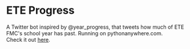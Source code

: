 # ETE Progress

A Twitter bot inspired by @year_progress, that tweets how much of ETE FMC's school year has past.
Running on pythonanywhere.com. <br>
Check it out [here](https://twitter.com/EteProgress).
